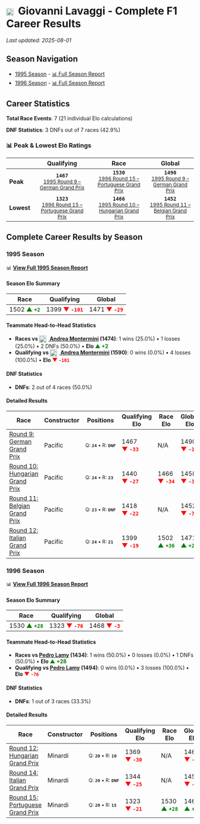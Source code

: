 # <img src="https://upload.wikimedia.org/wikipedia/commons/0/03/Flag_of_Italy.svg" alt="Italy" width="20" height="auto" style="vertical-align: middle; margin-right: 5px;" onerror="this.outerHTML='🇮🇹'; this.style.marginRight='5px';"/> Giovanni Lavaggi - Complete F1 Career Results

*Last updated: 2025-08-01*

## Season Navigation

- [1995 Season](#1995-season) - [📊 Full Season Report](../seasons/1995-season-report)
- [1996 Season](#1996-season) - [📊 Full Season Report](../seasons/1996-season-report)

## Career Statistics

**Total Race Events**: 7 (21 individual Elo calculations)

**DNF Statistics**: 3 DNFs out of 7 races (42.9%)

### 📊 Peak & Lowest Elo Ratings

| &nbsp; | Qualifying | Race | Global |
|-------|------------|------|--------|
| **Peak** | <center>**`1467`**<br/><small>[1995 Round 9 – German Grand Prix](../seasons/1995-season-report#round-9-german-grand-prix)</small></center> | <center>**`1530`**<br/><small>[1996 Round 15 – Portuguese Grand Prix](../seasons/1996-season-report#round-15-portuguese-grand-prix)</small></center> | <center>**`1490`**<br/><small>[1995 Round 9 – German Grand Prix](../seasons/1995-season-report#round-9-german-grand-prix)</small></center> |
| **Lowest** | <center>**`1323`**<br/><small>[1996 Round 15 – Portuguese Grand Prix](../seasons/1996-season-report#round-15-portuguese-grand-prix)</small></center> | <center>**`1466`**<br/><small>[1995 Round 10 – Hungarian Grand Prix](../seasons/1995-season-report#round-10-hungarian-grand-prix)</small></center> | <center>**`1452`**<br/><small>[1995 Round 11 – Belgian Grand Prix](../seasons/1995-season-report#round-11-belgian-grand-prix)</small></center> |


## Complete Career Results by Season

### 1995 Season

📊 **[View Full 1995 Season Report](../seasons/1995-season-report)**

#### Season Elo Summary

| Race | Qualifying | Global |
|------|------------|--------|
| 1502 **<span style="color: green;">▲&nbsp;`+2`</span>** | 1399 **<span style="color: red;">▼&nbsp;`-101`</span>** | 1471 **<span style="color: red;">▼&nbsp;`-29`</span>** |

#### Teammate Head-to-Head Statistics

- **Races vs [<img src="https://upload.wikimedia.org/wikipedia/commons/0/03/Flag_of_Italy.svg" alt="Italy" width="20" height="auto" style="vertical-align: middle; margin-right: 5px;" onerror="this.outerHTML='🇮🇹'; this.style.marginRight='5px';"/> Andrea Montermini](andrea-montermini) (1474)**: 1 wins (25.0%) • 1 losses (25.0%) • 2 DNFs (50.0%) • **Elo <span style="color: green;">▲&nbsp;+2</span>**
- **Qualifying vs [<img src="https://upload.wikimedia.org/wikipedia/commons/0/03/Flag_of_Italy.svg" alt="Italy" width="20" height="auto" style="vertical-align: middle; margin-right: 5px;" onerror="this.outerHTML='🇮🇹'; this.style.marginRight='5px';"/> Andrea Montermini](andrea-montermini) (1590)**: 0 wins (0.0%) • 4 losses (100.0%) • **Elo <span style="color: red;">▼&nbsp;`-101`</span>**

#### DNF Statistics

- **DNFs**: 2 out of 4 races (50.0%)

#### Detailed Results

| Race | Constructor | Positions | Qualifying Elo | Race Elo | Global Elo | Teammate |
|------|-------------|-----------|----------------|----------|------------|----------|
| [Round 9: German Grand Prix](../seasons/1995-season-report#round-9-german-grand-prix) | Pacific | <small>Q:&nbsp;**`24`**&nbsp;•&nbsp;R:&nbsp;**`DNF`**</small> | 1467 **<span style="color: red;">▼&nbsp;`-33`</span>** | N/A | 1490 **<span style="color: red;">▼&nbsp;`-10`</span>** | [<img src="https://upload.wikimedia.org/wikipedia/commons/0/03/Flag_of_Italy.svg" alt="Italy" width="20" height="auto" style="vertical-align: middle; margin-right: 5px;" onerror="this.outerHTML='🇮🇹'; this.style.marginRight='5px';"/> Andrea Montermini](andrea-montermini)<br/><small>Q:&nbsp;**`23`**&nbsp;•&nbsp;R:&nbsp;**`8`**</small> |
| [Round 10: Hungarian Grand Prix](../seasons/1995-season-report#round-10-hungarian-grand-prix) | Pacific | <small>Q:&nbsp;**`24`**&nbsp;•&nbsp;R:&nbsp;**`23`**</small> | 1440 **<span style="color: red;">▼&nbsp;`-27`</span>** | 1466 **<span style="color: red;">▼&nbsp;`-34`</span>** | 1458 **<span style="color: red;">▼&nbsp;`-32`</span>** | [<img src="https://upload.wikimedia.org/wikipedia/commons/0/03/Flag_of_Italy.svg" alt="Italy" width="20" height="auto" style="vertical-align: middle; margin-right: 5px;" onerror="this.outerHTML='🇮🇹'; this.style.marginRight='5px';"/> Andrea Montermini](andrea-montermini)<br/><small>Q:&nbsp;**`22`**&nbsp;•&nbsp;R:&nbsp;**`12`**</small> |
| [Round 11: Belgian Grand Prix](../seasons/1995-season-report#round-11-belgian-grand-prix) | Pacific | <small>Q:&nbsp;**`23`**&nbsp;•&nbsp;R:&nbsp;**`DNF`**</small> | 1418 **<span style="color: red;">▼&nbsp;`-22`</span>** | N/A | 1452 **<span style="color: red;">▼&nbsp;`-7`</span>** | [<img src="https://upload.wikimedia.org/wikipedia/commons/0/03/Flag_of_Italy.svg" alt="Italy" width="20" height="auto" style="vertical-align: middle; margin-right: 5px;" onerror="this.outerHTML='🇮🇹'; this.style.marginRight='5px';"/> Andrea Montermini](andrea-montermini)<br/><small>Q:&nbsp;**`21`**&nbsp;•&nbsp;R:&nbsp;**`DNF`**</small> |
| [Round 12: Italian Grand Prix](../seasons/1995-season-report#round-12-italian-grand-prix) | Pacific | <small>Q:&nbsp;**`24`**&nbsp;•&nbsp;R:&nbsp;**`21`**</small> | 1399 **<span style="color: red;">▼&nbsp;`-19`</span>** | 1502 **<span style="color: green;">▲&nbsp;`+36`</span>** | 1471 **<span style="color: green;">▲&nbsp;`+20`</span>** | [<img src="https://upload.wikimedia.org/wikipedia/commons/0/03/Flag_of_Italy.svg" alt="Italy" width="20" height="auto" style="vertical-align: middle; margin-right: 5px;" onerror="this.outerHTML='🇮🇹'; this.style.marginRight='5px';"/> Andrea Montermini](andrea-montermini)<br/><small>Q:&nbsp;**`21`**&nbsp;•&nbsp;R:&nbsp;**`23`**</small> |

### 1996 Season

📊 **[View Full 1996 Season Report](../seasons/1996-season-report)**

#### Season Elo Summary

| Race | Qualifying | Global |
|------|------------|--------|
| 1530 **<span style="color: green;">▲&nbsp;`+28`</span>** | 1323 **<span style="color: red;">▼&nbsp;`-76`</span>** | 1468 **<span style="color: red;">▼&nbsp;`-3`</span>** |

#### Teammate Head-to-Head Statistics

- **Races vs [Pedro Lamy](pedro-lamy) (1434)**: 1 wins (50.0%) • 0 losses (0.0%) • 1 DNFs (50.0%) • **Elo <span style="color: green;">▲&nbsp;+28</span>**
- **Qualifying vs [Pedro Lamy](pedro-lamy) (1494)**: 0 wins (0.0%) • 3 losses (100.0%) • **Elo <span style="color: red;">▼&nbsp;`-76`</span>**

#### DNF Statistics

- **DNFs**: 1 out of 3 races (33.3%)

#### Detailed Results

| Race | Constructor | Positions | Qualifying Elo | Race Elo | Global Elo | Teammate |
|------|-------------|-----------|----------------|----------|------------|----------|
| [Round 12: Hungarian Grand Prix](../seasons/1996-season-report#round-12-hungarian-grand-prix) | Minardi | <small>Q:&nbsp;**`20`**&nbsp;•&nbsp;R:&nbsp;**`10`**</small> | 1369 **<span style="color: red;">▼&nbsp;`-30`</span>** | N/A | 1462 **<span style="color: red;">▼&nbsp;`-9`</span>** | [Pedro Lamy](pedro-lamy)<br/><small>Q:&nbsp;**`19`**&nbsp;•&nbsp;R:&nbsp;**`DNF`**</small> |
| [Round 14: Italian Grand Prix](../seasons/1996-season-report#round-14-italian-grand-prix) | Minardi | <small>Q:&nbsp;**`20`**&nbsp;•&nbsp;R:&nbsp;**`DNF`**</small> | 1344 **<span style="color: red;">▼&nbsp;`-25`</span>** | N/A | 1455 **<span style="color: red;">▼&nbsp;`-7`</span>** | [Pedro Lamy](pedro-lamy)<br/><small>Q:&nbsp;**`18`**&nbsp;•&nbsp;R:&nbsp;**`DNF`**</small> |
| [Round 15: Portuguese Grand Prix](../seasons/1996-season-report#round-15-portuguese-grand-prix) | Minardi | <small>Q:&nbsp;**`20`**&nbsp;•&nbsp;R:&nbsp;**`15`**</small> | 1323 **<span style="color: red;">▼&nbsp;`-21`</span>** | 1530 **<span style="color: green;">▲&nbsp;`+28`</span>** | 1468 **<span style="color: green;">▲&nbsp;`+13`</span>** | [Pedro Lamy](pedro-lamy)<br/><small>Q:&nbsp;**`19`**&nbsp;•&nbsp;R:&nbsp;**`16`**</small> |

